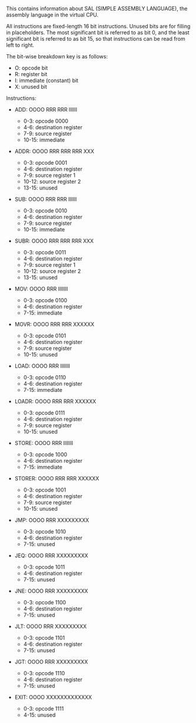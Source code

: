 
This contains information about SAL (SIMPLE ASSEMBLY LANGUAGE), the assembly language in the virtual CPU.

All instructions are fixed-length 16 bit instructions. Unused bits are for filling in placeholders. The most significant bit is referred to as bit 0, and the least significant bit is referred to as bit 15, so that instructions can be read from left to right.

The bit-wise breakdown key is as follows:
- O: opcode bit
- R: register bit
- I: immediate (constant) bit
- X: unused bit

Instructions:
- ADD: OOOO RRR RRR IIIIII
    - 0-3: opcode 0000
    - 4-6: destination register
    - 7-9: source register
    - 10-15: immediate

- ADDR: OOOO RRR RRR RRR XXX
    - 0-3: opcode 0001
    - 4-6: destination register
    - 7-9: source register 1
    - 10-12: source register 2
    - 13-15: unused
    
- SUB: OOOO RRR RRR IIIIII
    - 0-3: opcode 0010
    - 4-6: destination register
    - 7-9: source register
    - 10-15: immediate

- SUBR: OOOO RRR RRR RRR XXX
    - 0-3: opcode 0011
    - 4-6: destination register
    - 7-9: source register 1
    - 10-12: source register 2
    - 13-15: unused

- MOV: OOOO RRR IIIIIII
    - 0-3: opcode 0100
    - 4-6: destination register
    - 7-15: immediate

- MOVR: OOOO RRR RRR XXXXXX
    - 0-3: opcode 0101
    - 4-6: destination register
    - 7-9: source register
    - 10-15: unused

- LOAD: OOOO RRR IIIIIII
    - 0-3: opcode 0110
    - 4-6: destination register
    - 7-15: immediate
    
- LOADR: OOOO RRR RRR XXXXXX
    - 0-3: opcode 0111
    - 4-6: destination register
    - 7-9: source register
    - 10-15: unused

- STORE: OOOO RRR IIIIIII
    - 0-3: opcode 1000
    - 4-6: destination register
    - 7-15: immediate

- STORER: OOOO RRR RRR XXXXXX
    - 0-3: opcode 1001
    - 4-6: destination register
    - 7-9: source register
    - 10-15: unused

- JMP: OOOO RRR XXXXXXXXX
    - 0-3: opcode 1010
    - 4-6: destination register
    - 7-15: unused

- JEQ: OOOO RRR XXXXXXXXX
    - 0-3: opcode 1011
    - 4-6: destination register
    - 7-15: unused

- JNE: OOOO RRR XXXXXXXXX
    - 0-3: opcode 1100
    - 4-6: destination register
    - 7-15: unused

- JLT: OOOO RRR XXXXXXXXX
    - 0-3: opcode 1101
    - 4-6: destination register
    - 7-15: unused

- JGT: OOOO RRR XXXXXXXXX
    - 0-3: opcode 1110
    - 4-6: destination register
    - 7-15: unused

- EXIT: OOOO XXXXXXXXXXXXX
    - 0-3: opcode 1111
    - 4-15: unused
